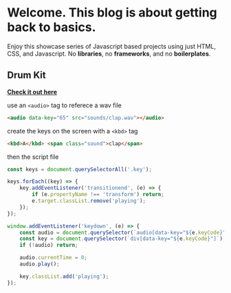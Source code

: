 # Welcome. This blog is about getting back to basics.

Enjoy this showcase series of Javascript based projects using just HTML, CSS, and Javascript. No **libraries**, no **frameworks**, and no **boilerplates**.

## Drum Kit

[**Check it out here**](./drum-kit/index.html)

use an `<audio>` tag to referece a wav file

```html
<audio data-key="65" src="sounds/clap.wav"></audio>
```

create the keys on the screen with a `<kbd>` tag

```html
<kbd>A</kbd> <span class="sound">clap</span>
```

then the script file

```javascript
const keys = document.querySelectorAll('.key');

keys.forEach((key) => {
    key.addEventListener('transitionend', (e) => {
        if (e.propertyName !== 'transform') return;
        e.target.classList.remove('playing');
    });
});

window.addEventListener('keydown', (e) => {
    const audio = document.querySelector(`audio[data-key="${e.keyCode}"]`);
    const key = document.querySelector(`div[data-key="${e.keyCode}"]`);
    if (!audio) return;

    audio.currentTime = 0;
    audio.play();

    key.classList.add('playing');
});
```

